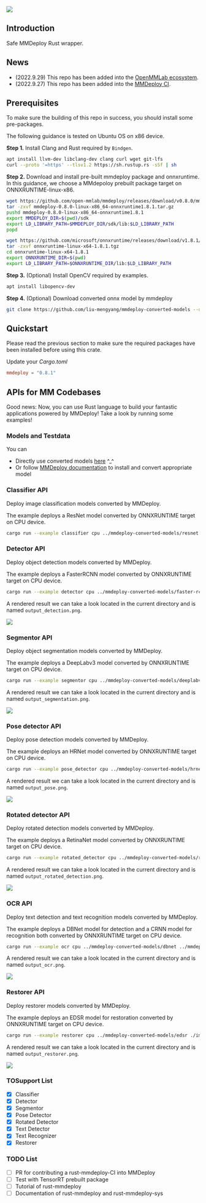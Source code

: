 ![](images/rust-mmdeploy-logo.png)


## Introduction

Safe MMDeploy Rust wrapper.

## News

- (2022.9.29) This repo has been added into the [OpenMMLab ecosystem](https://openmmlab.com/ecosystem).
- (2022.9.27) This repo has been added into the [MMDeploy CI](https://github.com/open-mmlab/mmdeploy/blob/master/.github/workflows/rust_api.yml).

## Prerequisites

To make sure the building of this repo in success, you should install some pre-packages.

The following guidance is tested on Ubuntu OS on x86 device.

**Step 1.** Install Clang and Rust required by `Bindgen`.

```bash
apt install llvm-dev libclang-dev clang curl wget git-lfs
curl --proto '=https' --tlsv1.2 https://sh.rustup.rs -sSf | sh
```

**Step 2.** Download and install pre-built mmdeploy package and onnxruntime. In this guidance, we choose a MMdepoloy prebuilt package target on ONNXRUNTIME-linux-x86.

```bash
wget https://github.com/open-mmlab/mmdeploy/releases/download/v0.8.0/mmdeploy-0.8.0-linux-x86_64-onnxruntime1.8.1.tar.gz
tar -zxvf mmdeploy-0.8.0-linux-x86_64-onnxruntime1.8.1.tar.gz
pushd mmdeploy-0.8.0-linux-x86_64-onnxruntime1.8.1
export MMDEPLOY_DIR=$(pwd)/sdk
export LD_LIBRARY_PATH=$MMDEPLOY_DIR/sdk/lib:$LD_LIBRARY_PATH
popd

wget https://github.com/microsoft/onnxruntime/releases/download/v1.8.1/onnxruntime-linux-x64-1.8.1.tgz
tar -zxvf onnxruntime-linux-x64-1.8.1.tgz
cd onnxruntime-linux-x64-1.8.1
export ONNXRUNTIME_DIR=$(pwd)
export LD_LIBRARY_PATH=$ONNXRUNTIME_DIR/lib:$LD_LIBRARY_PATH
```

**Step 3.** (Optional) Install OpenCV required by examples.

```bash
apt install libopencv-dev
```

**Step 4.** (Optional) Download converted onnx model by mmdeploy
```bash
git clone https://github.com/liu-mengyang/mmdeploy-converted-models --depth=1
```


## Quickstart

Please read the previous section to make sure the required packages have been installed before using this crate.

Update your *Cargo.toml*

```toml
mmdeploy = "0.8.1"
```

## APIs for MM Codebases

Good news: Now, you can use Rust language to build your fantastic applications powered by MMDeploy!
Take a look by running some examples! 

### Models and Testdata

You can 

* Directly use converted models [here](https://github.com/liu-mengyang/mmdeploy-converted-models) ^_^
* Or follow [MMDeploy documentation](https://mmdeploy.readthedocs.io/en/latest/get_started.html#convert-model) to install and convert appropriate model

### Classifier API

Deploy image classification models converted by MMDeploy.

The example deploys a ResNet model converted by ONNXRUNTIME target on CPU device.

```bash
cargo run --example classifier cpu ../mmdeploy-converted-models/resnet ./images/demos/mmcls_demo.jpg
```

### Detector API

Deploy object detection models converted by MMDeploy.

The example deploys a FasterRCNN model converted by ONNXRUNTIME target on CPU device.

```bash
cargo run --example detector cpu ../mmdeploy-converted-models/faster-rcnn-ort ./images/demos/mmdet_demo.jpg
```

A rendered result we can take a look located in the current directory and is named `output_detection.png`.

![](images/output_detection.png)

### Segmentor API

Deploy object segmentation models converted by MMDeploy.

The example deploys a DeepLabv3 model converted by ONNXRUNTIME target on CPU device.

```bash
cargo run --example segmentor cpu ../mmdeploy-converted-models/deeplabv3 ./images/demos/mmseg_demo.png
```

A rendered result we can take a look located in the current directory and is named `output_segmentation.png`.

![](images/output_segmentation.png)

### Pose detector API

Deploy pose detection models converted by MMDeploy.

The example deploys an HRNet model converted by ONNXRUNTIME target on CPU device.

```bash
cargo run --example pose_detector cpu ../mmdeploy-converted-models/hrnet ./images/demos/mmpose_demo.jpg
```

A rendered result we can take a look located in the current directory and is named `output_pose.png`.

![](images/output_pose.png)

### Rotated detector API

Deploy rotated detection models converted by MMDeploy.

The example deploys a RetinaNet model converted by ONNXRUNTIME target on CPU device.

```bash
cargo run --example rotated_detector cpu ../mmdeploy-converted-models/retinanet ./images/demos/mmrotate_demo.jpg
```

A rendered result we can take a look located in the current directory and is named `output_rotated_detection.png`.

![](images/output_rotated_detection.png)

### OCR API

Deploy text detection and text recognition models converted by MMDeploy.

The example deploys a DBNet model for detection and a CRNN model for recognition both converted by ONNXRUNTIME target on CPU device.

```bash
cargo run --example ocr cpu ../mmdeploy-converted-models/dbnet ../mmdeploy-converted-models/crnn ./images/demos/mmocr_demo.jpg
```

A rendered result we can take a look located in the current directory and is named `output_ocr.png`.

![](images/output_ocr.png)

### Restorer API

Deploy restorer models converted by MMDeploy.

The example deploys an EDSR model for restoration converted by ONNXRUNTIME target on CPU device.

```bash
cargo run --example restorer cpu ../mmdeploy-converted-models/edsr ./images/demos/mmediting_demo.png
```

A rendered result we can take a look located in the current directory and is named `output_restorer.png`.

![](images/output_restorer.png)

### TOSupport List

- [x] Classifier
- [x] Detector
- [x] Segmentor
- [x] Pose Detector
- [x] Rotated Detector
- [x] Text Detector
- [x] Text Recognizer
- [x] Restorer

### TODO List

- [ ] PR for contributing a rust-mmdeploy-CI into MMDeploy
- [ ] Test with TensorRT prebuilt package
- [ ] Tutorial of rust-mmdeploy
- [ ] Documentation of rust-mmdeploy and rust-mmdeploy-sys
